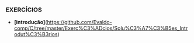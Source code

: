 ### EXERCÍCIOS

* **[introdução]**(https://github.com/Evaldo-comp/C/tree/master/Exerc%C3%ADcios/Solu%C3%A7%C3%B5es_Introdut%C3%B3rios)

